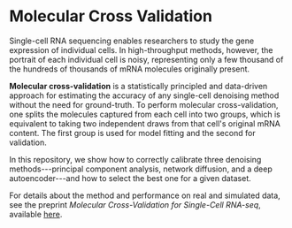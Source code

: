 # Molecular Cross Validation

Single-cell RNA sequencing enables researchers to study the gene expression of individual cells. In high-throughput methods, however, the portrait of each individual cell is noisy, representing only a few thousand of the hundreds of thousands of mRNA molecules originally present.

 **Molecular cross-validation** is a statistically principled and data-driven approach for estimating the accuracy of any single-cell denoising method without the need for ground-truth. To perform molecular cross-validation, one splits the molecules captured from each cell into two groups, which is equivalent to taking two independent draws from that cell's original mRNA content. The first group is used for model fitting and the second for validation.
 
In this repository, we show how to correctly calibrate three denoising methods---principal component analysis, network diffusion, and a deep autoencoder---and how to select the best one for a given dataset.

For details about the method and performance on real and simulated data, see the preprint _Molecular Cross-Validation for Single-Cell RNA-seq_, available [here](https://www.biorxiv.org/content/10.1101/786269v1).
